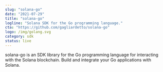 ```yaml
---
slug: "solana-go"
date: "2021-07-29"
title: "solana-go"
logline: "Solana SDK for the Go programming language."
cta: "https://github.com/gagliardetto/solana-go"
logo: /img/golang.svg
category: sdk
status: live
---
```


solana-go is an SDK library for the Go programming language for interacting with the Solana blockchain.
Build and integrate your Go applications with Solana.
